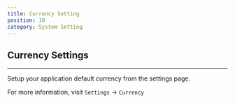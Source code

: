 ```yaml
---
title: Currency Setting
position: 10
category: System Setting
---
```


## Currency Settings
--------
Setup your application default currency from the settings page.

For more information, visit `Settings` -> `Currency`
